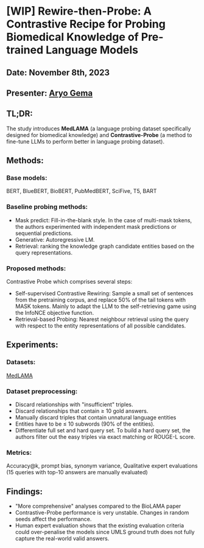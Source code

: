 # [WIP] Rewire-then-Probe: A Contrastive Recipe for Probing Biomedical Knowledge of Pre-trained Language Models

## Date: November 8th, 2023
## Presenter: [Aryo Gema](https://aryopg.github.io/)

## TL;DR:
The study introduces **MedLAMA** (a language probing dataset specifically designed for biomedical knowledge) and **Contrastive-Probe** (a method to fine-tune LLMs to perform better in language probing dataset).

## Methods: 
### Base models:
BERT, BlueBERT, BioBERT, PubMedBERT, SciFive, T5, BART

### Baseline probing methods:
- Mask predict: Fill-in-the-blank style. In the case of multi-mask tokens, the authors experimented with independent mask predictions or sequential predictions.
- Generative: Autoregressive LM.
- Retrieval: ranking the knowledge graph candidate entities based on the query representations.

### Proposed methods:
Contrastive Probe which comprises several steps:
- Self-supervised Contrastive Rewiring: Sample a small set of sentences from the pretraining corpus, and replace 50% of the tail tokens with MASK tokens. Mainly to adapt the LLM to the self-retrieving game using the InfoNCE objective function.
- Retrieval-based Probing: Nearest neighbour retrieval using the query with respect to the entity representations of all possible candidates.

## Experiments:
### Datasets:
[MedLAMA](https://github.com/cambridgeltl/medlama)

### Dataset preprocessing:
- Discard relationships with "insufficient" triples.
- Discard relationships that contain ≥ 10 gold answers.
- Manually discard triples that contain unnatural language entities
- Entities have to be ≤ 10 subwords (90% of the entities).
- Differentiate full set and hard query set. To build a hard query set, the authors filter out the easy triples via exact matching or ROUGE-L score.

### Metrics:
Accuracy@k, prompt bias, synonym variance, Qualitative expert evaluations (15 queries with top-10 answers are manually evaluated)

## Findings:
- "More comprehensive" analyses compared to the BioLAMA paper
- Contrastive-Probe performance is very unstable. Changes in random seeds affect the performance.
- Human expert evaluation shows that the existing evaluation criteria could over-penalise the models since UMLS ground truth does not fully capture the real-world valid answers.

